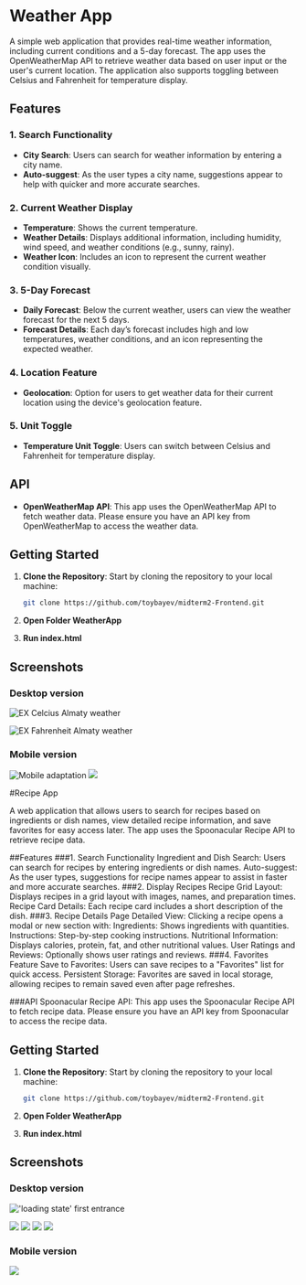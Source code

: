 # Weather App

A simple web application that provides real-time weather information, including current conditions and a 5-day forecast.
The app uses the OpenWeatherMap API to retrieve weather data based on user input or the user's current location.
The application also supports toggling between Celsius and Fahrenheit for temperature display.

## Features

### 1. Search Functionality
- **City Search**: Users can search for weather information by entering a city name.
- **Auto-suggest**: As the user types a city name, suggestions appear to help with quicker and more accurate searches.

### 2. Current Weather Display
- **Temperature**: Shows the current temperature.
- **Weather Details**: Displays additional information, including humidity, wind speed, and weather conditions (e.g., sunny, rainy).
- **Weather Icon**: Includes an icon to represent the current weather condition visually.

### 3. 5-Day Forecast
- **Daily Forecast**: Below the current weather, users can view the weather forecast for the next 5 days.
- **Forecast Details**: Each day’s forecast includes high and low temperatures, weather conditions, and an icon representing the expected weather.

### 4. Location Feature
- **Geolocation**: Option for users to get weather data for their current location using the device's geolocation feature.

### 5. Unit Toggle
- **Temperature Unit Toggle**: Users can switch between Celsius and Fahrenheit for temperature display.

## API
- **OpenWeatherMap API**: This app uses the OpenWeatherMap API to fetch weather data. Please ensure you have an API key from OpenWeatherMap to access the weather data.

## Getting Started

1. **Clone the Repository**: Start by cloning the repository to your local machine:
   ```bash
   git clone https://github.com/toybayev/midterm2-Frontend.git

2. **Open Folder WeatherApp**

3. **Run index.html**


## Screenshots

### Desktop version

![ EX Celcius Almaty weather ](screenshots/weatherDesktopMain.png)

![ EX Fahrenheit Almaty weather ](screenshots/weatherDesktopFahrenheit.png)


### Mobile version

![ Mobile adaptation ](screenshots/weatherMobile.png)
![  ](screenshots/weatherMobile2.png)



#Recipe App

A web application that allows users to search for recipes based on ingredients or dish names, view detailed recipe information, and save favorites for easy access later. The app uses the Spoonacular Recipe API to retrieve recipe data.

##Features
###1. Search Functionality
Ingredient and Dish Search: Users can search for recipes by entering ingredients or dish names.
Auto-suggest: As the user types, suggestions for recipe names appear to assist in faster and more accurate searches.
###2. Display Recipes
Recipe Grid Layout: Displays recipes in a grid layout with images, names, and preparation times.
Recipe Card Details: Each recipe card includes a short description of the dish.
###3. Recipe Details Page
Detailed View: Clicking a recipe opens a modal or new section with:
Ingredients: Shows ingredients with quantities.
Instructions: Step-by-step cooking instructions.
Nutritional Information: Displays calories, protein, fat, and other nutritional values.
User Ratings and Reviews: Optionally shows user ratings and reviews.
###4. Favorites Feature
Save to Favorites: Users can save recipes to a "Favorites" list for quick access.
Persistent Storage: Favorites are saved in local storage, allowing recipes to remain saved even after page refreshes.

###API
Spoonacular Recipe API: This app uses the Spoonacular Recipe API to fetch recipe data. Please ensure you have an API key from Spoonacular to access the recipe data.


## Getting Started

1. **Clone the Repository**: Start by cloning the repository to your local machine:
   ```bash
   git clone https://github.com/toybayev/midterm2-Frontend.git

2. **Open Folder WeatherApp**

3. **Run index.html**


## Screenshots

### Desktop version

![ 'loading state' first entrance](screenshots/recipe/recipeInitEntrance.png)

![  ](screenshots/recipe/recipeDesktopData.png)
![  ](screenshots/recipe/recipeModalData.png)
![  ](screenshots/recipe/recipeAddFavorite.png)
![  ](screenshots/recipe/receiptFavoritesPage.png)


### Mobile version

![  ](screenshots/recipe/recipeMobile1.png)



